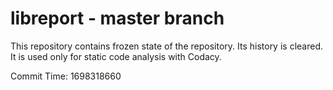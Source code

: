 # libreport - master branch

This repository contains frozen state of the repository.
Its history is cleared. It is used only for static code
analysis with Codacy.

Commit Time: 1698318660